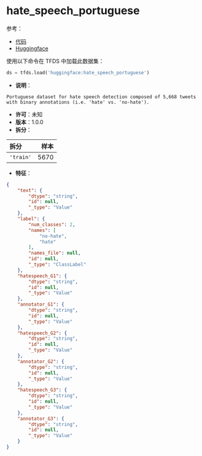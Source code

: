 # hate_speech_portuguese

参考：

- [代码](https://github.com/huggingface/datasets/blob/master/datasets/hate_speech_portuguese)
- [Huggingface](https://huggingface.co/datasets/hate_speech_portuguese)

使用以下命令在 TFDS 中加载此数据集：

```python
ds = tfds.load('huggingface:hate_speech_portuguese')
```

- **说明**：

```
Portuguese dataset for hate speech detection composed of 5,668 tweets with binary annotations (i.e. 'hate' vs. 'no-hate').
```

- **许可**：未知
- **版本**：1.0.0
- **拆分**：

拆分 | 样本
:-- | --:
`'train'` | 5670

- **特征**：

```json
{
    "text": {
        "dtype": "string",
        "id": null,
        "_type": "Value"
    },
    "label": {
        "num_classes": 2,
        "names": [
            "no-hate",
            "hate"
        ],
        "names_file": null,
        "id": null,
        "_type": "ClassLabel"
    },
    "hatespeech_G1": {
        "dtype": "string",
        "id": null,
        "_type": "Value"
    },
    "annotator_G1": {
        "dtype": "string",
        "id": null,
        "_type": "Value"
    },
    "hatespeech_G2": {
        "dtype": "string",
        "id": null,
        "_type": "Value"
    },
    "annotator_G2": {
        "dtype": "string",
        "id": null,
        "_type": "Value"
    },
    "hatespeech_G3": {
        "dtype": "string",
        "id": null,
        "_type": "Value"
    },
    "annotator_G3": {
        "dtype": "string",
        "id": null,
        "_type": "Value"
    }
}
```
